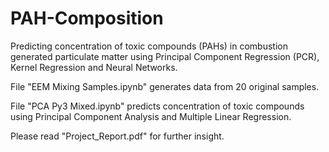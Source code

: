 # PAH-Composition
Predicting concentration of toxic compounds (PAHs) in combustion generated particulate matter using Principal Component Regression (PCR), Kernel Regression and Neural Networks.

File "EEM Mixing Samples.ipynb" generates data from 20 original samples.

File "PCA Py3 Mixed.ipynb" predicts concentration of toxic compounds using Principal Component Analysis and Multiple Linear Regression.

Please read "Project_Report.pdf" for further insight. 
